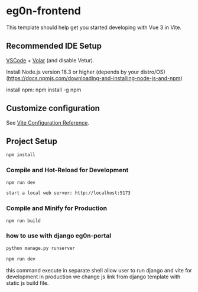 # eg0n-frontend

This template should help get you started developing with Vue 3 in Vite.

## Recommended IDE Setup

[VSCode](https://code.visualstudio.com/) + [Volar](https://marketplace.visualstudio.com/items?itemName=Vue.volar) (and disable Vetur).

Install Node.js version 18.3 or higher (depends by your distro/OS)
(https://docs.npmjs.com/downloading-and-installing-node-js-and-npm)

install npm:  npm install -g npm

## Customize configuration

See [Vite Configuration Reference](https://vite.dev/config/).

## Project Setup

```sh
npm install
```

### Compile and Hot-Reload for Development

```sh
npm run dev

start a local web server: http://localhost:5173
```

### Compile and Minify for Production

```sh
npm run build
```

### how to use with django eg0n-portal

```sh
python manage.py runserver

npm run dev
```

this command execute in separate shell allow user to run django and vite for development
in production we change js link from django template with static js build file.